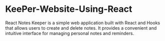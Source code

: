 # KeePer-Website-Using-React
React Notes Keeper is a simple web application built with React and Hooks that allows users to create and delete notes. It provides a convenient and intuitive interface for managing personal notes and reminders.
